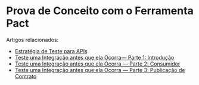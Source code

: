 # Prova de Conceito com o Ferramenta Pact

Artigos relacionados:

 - [Estratégia de Teste para APIs](https://medium.com/@priscilacamp0s/estrat%C3%A9gia-de-teste-para-apis-55baf148b104)
 - [Teste uma Integração antes que ela Ocorra— Parte 1: Introdução](https://medium.com/@priscilacamp0s/teste-uma-integra%C3%A7%C3%A3o-antes-que-ela-ocorra-parte-1-introdu%C3%A7%C3%A3o-da919b18f6bd)
 - [Teste uma Integração antes que ela Ocorra — Parte 2: Consumidor](https://medium.com/@priscilacamp0s/teste-uma-integra%C3%A7%C3%A3o-antes-que-ela-ocorra-parte-2-consumidor-72d68c062e98)
 - [Teste uma Integração antes que ela Ocorra — Parte 3: Publicação de Contrato](https://medium.com/@priscilacamp0s/teste-uma-integra%C3%A7%C3%A3o-antes-que-ela-ocorra-parte-3-publica%C3%A7%C3%A3o-de-contrato-254e0c3b55ec)